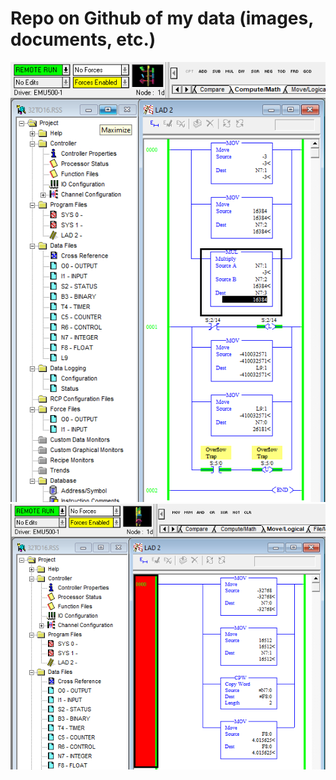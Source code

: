 # Repo on Github of my data (images, documents, etc.)

![](https://github.com/drbitboy/misc_data/raw/master/images/posnegpos.png)
![](https://github.com/drbitboy/misc_data/raw/master/images/CPW_INTEGERtoREAL.png)
